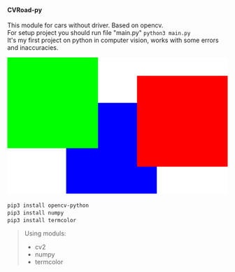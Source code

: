 #### CVRoad-py

This module for cars without driver. Based on opencv.  
For setup project you should run file "main.py" `python3 main.py`  
It's my first project on python in computer vision, works with some errors and inaccuracies.

![cv-image](img.svg)
  
`pip3 install opencv-python`  
`pip3 install numpy`  
`pip3 install termcolor`  


>Using moduls:  
>* cv2  
>* numpy  
>* termcolor  
